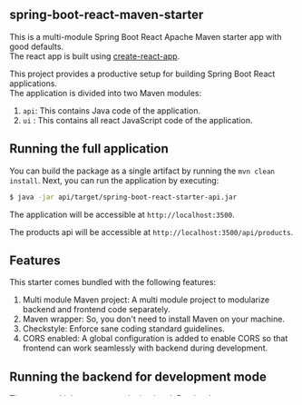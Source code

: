 spring-boot-react-maven-starter
-----

This is a multi-module Spring Boot React Apache Maven starter app with good defaults.<br>
The react app is built using [create-react-app](https://github.com/facebookincubator/create-react-app).

This project provides a productive setup for building Spring Boot React applications.<br>
The application is divided into two Maven modules:

1. `api`: This contains Java code of the application.
2. `ui` : This contains all react JavaScript code of the application.

## Running the full application

You can build the package as a single artifact by running the `mvn clean install`.
Next, you can run the application by executing:

```bash
$ java -jar api/target/spring-boot-react-starter-api.jar
```

The application will be accessible at `http://localhost:3500`.

The products api will be accessible at `http://localhost:3500/api/products`.

## Features

This starter comes bundled with the following features:

1. Multi module Maven project: A multi module project to modularize backend and frontend code separately.
2. Maven wrapper: So, you don't need to install Maven on your machine.
3. Checkstyle: Enforce sane coding standard guidelines.
4. CORS enabled: A global configuration is added to enable CORS so that frontend can work seamlessly with backend during development.

## Running the backend for development mode

There are multiple ways to run the backend. For development, you can use your favorite IDE and run the
`com.xebia.starter.Application`. As soon as your code compiles, Spring Boot DevTools will reload the code.

You can also run the application using Maven.

```bash
$ cd api
$ mvn spring-boot:run
```

## Running the frontend for development mode

**You will need Node 12+ and npm to run the dev server and build the project**.


```
$ cd ui
$ npm start
```

## Docker Setup

To build the docker images and start the containers using Docker Compose run the following command. 
This will work in the *nix systems.

```
$ sh docker.sh
```

You can view running docker containers by executing following command.

```
$ docker ps
``` 

To stop and remove all docker container you have to run following command. 
This command should be run from project root.

```
$ docker-compose stop && docker-compose rm --force
``` 